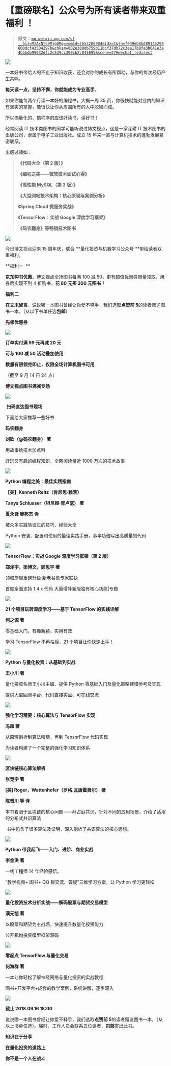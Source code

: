 # 【重磅联名】公众号为所有读者带来双重福利 ！

> 原文：[`mp.weixin.qq.com/s?__biz=MzAxNTc0Mjg0Mg==&mid=2653288984&idx=1&sn=fed9eb8bd89145299600dcf43504297b&chksm=802e380db759b11bcf37db72c3ea17b8fa3b641e3a4bbbdb99632dfc2c539cc390cb2c845695&scene=27#wechat_redirect`](http://mp.weixin.qq.com/s?__biz=MzAxNTc0Mjg0Mg==&mid=2653288984&idx=1&sn=fed9eb8bd89145299600dcf43504297b&chksm=802e380db759b11bcf37db72c3ea17b8fa3b641e3a4bbbdb99632dfc2c539cc390cb2c845695&scene=27#wechat_redirect)

![](img/1a681c0b726a3a51b3508cf86dc7c2e8.png)

一本好书带给人的不止于知识收获，还会对你的成长有所帮助，与你的每次经历产生共鸣。

**每天读一点，坚持不懈，你就能成为专业高手**。

如果你能每两个月读一本好的编程书，大概一周 35 页，你很快就能对业内的知识有坚实的掌握，能很快让你从周围所有的人中脱颖而成。

所以搞量化的、搞程序的应该好读书，读好书！

经常阅读 IT 技术类图书的同学可能听说过博文视点，这是一家深耕 IT 技术图书的出版公司，隶属于电子工业出版社。成立 15 年来一直与计算机技术的蓬勃发展紧密联系。

出版过诸如：

> **《代码大全（第 2 版）》**
> 
> **《编程之美——微软技术面试心得》**
> 
> **《高性能 MySQL（第 3 版）》**
> 
> **《大型网站技术架构：核心原理与案例分析》**
> 
> **《Spring Cloud 微服务实战》**
> 
> **《TensorFlow：实战 Google 深度学习框架》**
> 
> **《码农翻身》等畅销技术图书**

![](img/ebf60f0230abe91a0730e5a3f6664631.png)

今日博文视点迎来 15 周年庆，联合 **量化投资与机器学习公众号 **带给读者双重福利。

**福利一  ** 

**京东购书优惠**。博文视点全场图书每满 100 减 50，更有超值优惠券限量领取，用券后实现不到 4 折购书。**花 80 元买 200 元图书！**

**福利二**

**在文末留言**。说说哪一本图书曾经让你爱不释手，我们选取**点赞前 5**的读者赠送图书一本。（从以下书单任选**包邮**）

**先领优惠券**

![](img/92f9272a222959ba818156c957dd2ccb.png)

**订单实付满 99 元再减 20 元**

**可与 100 减 50 活动叠加使用** 

**数量有限领完即止，仅限全场计算机图书可用**

（截至 9 月 14 日 24 点）

**博文视点图书满减专场**

![](img/23f800c5495dc9d6c5f435b9632bdc64.png)

 **扫码直达囤书现场**

下面给大家推荐一些好书

**码农翻身**

**刘欣（@码农翻身） 著**

用故事给技术加点料

好玩又有趣的编程知识，全网阅读量近 1000 万次的技术故事

![](img/edbeb25dbba25cfb8a33a0f3d1621869.png)

**Python 编程之美：最佳实践指南**

**【美】Kenneth Reitz（肯尼思·赖茨）**

**Tanya Schlusser（坦尼娅·胥卢瑟） 著**

**夏永锋 廖邦杰 译**

被众多实践验证过的技巧、经验大全

Python 安装、配置和使用的最佳实践手册，事半功倍写出高质量的代码

![](img/ed525990f168688c696a0f623c23763b.png)

**TensorFlow：实战 Google 深度学习框架（第 2 版）**

**郑泽宇，梁博文，顾思宇 著**

领域旗舰重磅升级 新老谷歌专家联袂

首度全面支持 1.4.x 代码 大量增补新版独有核心功能|专题

![](img/764e384336171d8f40066ca5e6ecb2eb.png)

**21 个项目玩转深度学习——基于 TensorFlow 的实践详解**

**何之源 著**

零基础入门，有趣新颖，实用有效

学习 TensorFlow 不再枯燥，21 个项目让你快速上手！

![](img/48d7899eee0dafb10644fa1a1e35ac80.png)

**Python 与量化投资：从基础到实战**

**王小川 著**

量化投资名师王小川主编、提供 Python 零基础入门及量化策略建模参考及实现

提供大型回测平台、代码直接实盘、可在线交流

![](img/6e6c6f7c4fe3228c3f3b30efe4a84a93.png)

**强化学习精要：核心算法与 TensorFlow 实现**

**冯超 著**

从原理剖析到算法精髓，再到 TensorFlow 代码实现

为读者构建了一个完整的强化学习知识体系

![](img/ab6e891b60a8024191a33d7db76a45b4.png)

**区块链核心算法解析**

**张竞宇 著**

**[美] Roger，Wattenhofer（罗格.瓦唐霍费尔） 著**

**陈晋川 等 译**

本书着眼于区块链的核心问题——拜占庭共识，针对不同的应用场景，介绍了适用的分布式共识算法

 书中包含了很多算法及证明，深入剖析了共识算法的核心思想。

![](img/5310bc5af385c805298aa6caa3fd08a0.png)

**Python 带我起飞——入门、进阶、商业实战**

**李金洪 著**

一线工程师 14 年经验感悟。

“教学视频+ 图书+ QQ 群交流、答疑”三维学习方案，让 Python 学习更轻松

![](img/3931679509dffe01a53ae699b01ea901.png)

**量化投资技术分析实战——解码股票与期货交易模型**

**濮元恺 著**

以股票和期货为主战场，快速提升数量化投资能力

公开机构投资模型框架源码

![](img/47632f193ee6c3cfa1507c00c6f8e113.png)

**零起点 TensorFlow 与量化交易**

**何海群 著**

一本让你轻松了解神经网络与量化投资的实战教程

图书+开发平台+成套的教学案例，系统讲解，逐步深入

![](img/1bdea862172165d507bd03a826587ac8.png)

**截止 2018.09.16 18:00**

说说哪一本图书曾经让你爱不释手，我们选取**点赞前 5**的读者赠送图书一本。（从以上书单任选）。届时，工作人员会联系五位读者，**包邮**寄出此书。

**知识在于分享**

**在量化投资的道路上**

**你不是一个人在战斗**